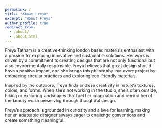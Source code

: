 ```yaml
---
permalink: /
title: "About Freya"
excerpt: "About Freya"
author_profile: true
redirect_from: 
  - /about/
  - /about.html
---
```


Freya Tatham is a creative-thinking london based materials enthusiast with a passion for exploring innovative and sustainable solutions. Her work is driven by a commitment to creating designs that are not only functional but also environmentally responsible. Freya believes that great design should have a positive impact, and she brings this philosophy into every project by embracing circular practices and exploring eco-friendly materials.

Inspired by the outdoors, Freya finds endless creativity in nature’s textures, colors, and forms. When she’s not working in the studio, she’s often outside, hiking or exploring landscapes that fuel her imagination and remind her of the beauty worth preserving through thoughtful design.

Freya’s approach is grounded in curiosity and a love for learning, making her an adaptable designer always eager to challenge conventions and create something meaningful.
